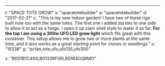 ---
t: "SPACE TOTE GROW"
s: "spacetotebuilder"
a: "spacetotebuilder"
d: "2017-02-21"
c: "This is my new indoor garden! I have two of these rigs built now too with the same totes. The first one i added zip ties to one side to allow it to act as a hinge. I open it up clam shell style to water it so far. <strong>For the top I am using a 300w UFO LED grow light</strong> which fits great with this container. This setup allows me to grow two or more plants at the same time, and it also works as a great starting point for clones or seedlings."
v: "15338"
g: "pcfan,tote,ufo,ufo135,ufo300"

z: "B001B1C4G0,B01339F06I,B01B4GQ6MO"
